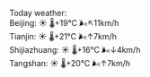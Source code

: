 Today weather:  
Beijing: ☀️   🌡️+19°C 🌬️↖11km/h  
Tianjin: ☀️   🌡️+21°C 🌬️↑7km/h  
Shijiazhuang: ☀️   🌡️+16°C 🌬️↓4km/h  
Tangshan: ☀️   🌡️+20°C 🌬️↑7km/h  
